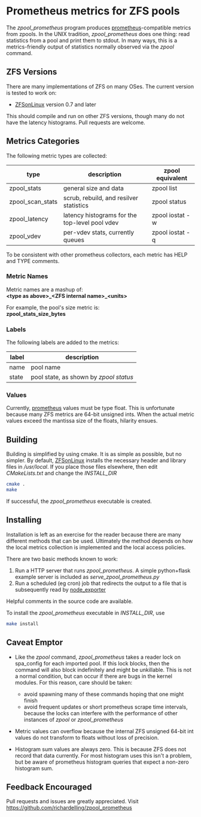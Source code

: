 # Prometheus metrics for ZFS pools
The _zpool_prometheus_ program produces 
[prometheus](https://github.com/prometheus)-compatible
metrics from zpools. In the UNIX tradition, _zpool_prometheus_
does one thing: read statistics from a pool and print them to
stdout. In many ways, this is a metrics-friendly output of 
statistics normally observed via the _zpool_ command.

## ZFS Versions
There are many implementations of ZFS on many OSes. The current
version is tested to work on:
* [ZFSonLinux](https://github.com/zfsonlinux/zfs) version 0.7 and later

This should compile and run on other ZFS versions, though many 
do not have the latency histograms. Pull requests are welcome.

## Metrics Categories
The following metric types are collected:

| type | description | zpool equivalent |
|---|---|---|
| zpool_stats | general size and data | zpool list |
| zpool_scan_stats | scrub, rebuild, and resilver statistics | zpool status |
| zpool_latency | latency histograms for the top-level pool vdev | zpool iostat -w |
| zpool_vdev | per-vdev stats, currently queues | zpool iostat -q | 

To be consistent with other prometheus collectors, each
metric has HELP and TYPE comments.

### Metric Names
Metric names are a mashup of:<br>
**\<type as above>\_\<ZFS internal name>\_\<units>**

For example, the pool's size metric is:<br>
**zpool_stats_size_bytes**

### Labels
The following labels are added to the metrics:

| label | description |
|---|---|
| name | pool name |
| state | pool state, as shown by _zpool status_ |

### Values
Currently, [prometheus](https://github.com/prometheus) values must be
type float. This is unfortunate because many ZFS metrics are 64-bit 
unsigned ints. When the actual metric values exceed the mantissa 
size of the floats, hilarity ensues.

## Building
Building is simplified by using cmake.
It is as simple as possible, but no simpler.
By default, [ZFSonLinux](https://github.com/zfsonlinux/zfs) 
installs the necessary header and library files in _/usr/local_.
If you place those files elsewhere, then edit _CMakeLists.txt_ and
change the _INSTALL_DIR_
```bash
cmake .
make
```
If successful, the _zpool_prometheus_ executable is created.

## Installing
Installation is left as an exercise for the reader because
there are many different methods that can be used.
Ultimately the method depends on how the local metrics collection is 
implemented and the local access policies.

There are two basic methods known to work:
1. Run a HTTP server that runs _zpool_prometheus_.
   A simple python+flask example server is included as _serve_zpool_prometheus.py_
2. Run a scheduled (eg cron) job that redirects the output
   to a file that is subsequently read by 
   [node_exporter](https://github.com/prometheus/node_exporter)

Helpful comments in the source code are available.

To install the _zpool_prometheus_ executable in _INSTALL_DIR_, use
```bash
make install
```

## Caveat Emptor
* Like the _zpool_ command, _zpool_prometheus_ takes a reader 
  lock on spa_config for each imported pool. If this lock blocks,
  then the command will also block indefinitely and might be
  unkillable. This is not a normal condition, but can occur if 
  there are bugs in the kernel modules. 
  For this reason, care should be taken:
  * avoid spawning many of these commands hoping that one might 
    finish
  * avoid frequent updates or short prometheus scrape time
    intervals, because the locks can interfere with the performance
    of other instances of _zpool_ or _zpool_prometheus_

* Metric values can overflow because the internal ZFS unsigned 64-bit
  int values do not transform to floats without loss of precision.

* Histogram sum values are always zero. This is because ZFS does
  not record that data currently. For most histogram uses this isn't
  a problem, but be aware of prometheus histogram queries that
  expect a non-zero histogram sum.

## Feedback Encouraged
Pull requests and issues are greatly appreciated. Visit
https://github.com/richardelling/zpool_prometheus
